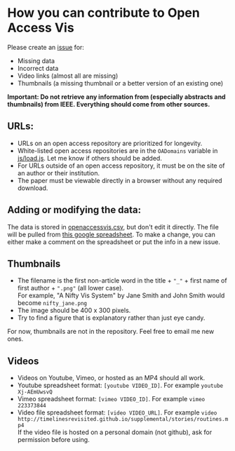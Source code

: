 # How you can contribute to Open Access Vis

Please create an [issue](https://github.com/steveharoz/open-access-vis/issues) for:

* Missing data
* Incorrect data
* Video links (almost all are missing)
* Thumbnails (a missing thumbnail or a better version of an existing one)

**Important: Do not retrieve any information from (especially abstracts and thumbnails) from IEEE. Everything should come from other sources.**

## URLs:

* URLs on an open access repository are prioritized for longevity.
* White-listed open access repositories are in the `OADomains` variable in [js/load.js](js/load.js#L10). Let me know if others should be added.
* For URLs outside of an open access repository, it must be on the site of an author or their institution.
* The paper must be viewable directly in a browser without any required download.

## Adding or modifying the data:

The data is stored in [openaccessvis.csv](openaccessvis.csv), but don't edit it directly. The file will be pulled from [this google spreadsheet](https://docs.google.com/spreadsheets/d/11ZNUflBnK47ljl_g0NVJFntP1xb8qsSv-PcpinoeWRw/edit?usp=sharing). To make a change, you can either make a comment on the spreadsheet or put the info in a new issue.

## Thumbnails

* The filename is the first non-article word in the title + `"_"` + first name of first author + `".png"` (all lower case).  
For example, "A Nifty Vis System" by Jane Smith and John Smith would become `nifty_jane.png`
* The image should be 400 x 300 pixels.
* Try to find a figure that is explanatory rather than just eye candy.

For now, thumbnails are not in the repository. Feel free to email me new ones.

## Videos

* Videos on Youtube, Vimeo, or hosted as an MP4 should all work.
* Youtube spreadsheet format: `[youtube VIDEO_ID]`. For example `youtube Xj-AEmUwsvQ`
* Vimeo spreadsheet format: `[vimeo VIDEO_ID]`. For example `vimeo 223373844`
* Video file spreadsheet format: `[video VIDEO_URL]`. For example `video http://timelinesrevisited.github.io/supplemental/stories/routines.mp4`  
If the video file is hosted on a personal domain (not github), ask for permission before using.